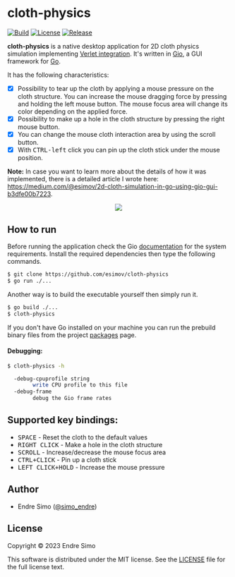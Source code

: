 # cloth-physics
[![Build](https://github.com/esimov/cloth-physics/actions/workflows/build.yml/badge.svg)](https://github.com/esimov/cloth-physics/actions/workflows/build.yml)
[![License](https://img.shields.io/github/license/esimov/cloth-physics)](./LICENSE)
[![Release](https://img.shields.io/badge/release-v0.1.0-blue.svg)](https://github.com/esimov/cloth-physics/releases/tag/v0.1.0)

**cloth-physics** is a native desktop application for 2D cloth physics simulation implementing [Verlet integration](https://en.wikipedia.org/wiki/Verlet_integration). It's written in [Gio](https://gioui.org), a GUI framework for [Go](https://golang.org/). 

It has the following characteristics:
- [x] Possibility to tear up the cloth by applying a mouse pressure on the cloth structure. You can increase the mouse dragging force by pressing and holding the left mouse button. The mouse focus area will change its color depending on the applied force.
- [x] Possibility to make up a hole in the cloth structure by pressing the right mouse button.
- [x] You can change the mouse cloth interaction area by using the scroll button.
- [x] With <kbd>CTRL-left</kbd> click you can pin up the cloth stick under the mouse position.

**Note:** In case you want to learn more about the details of how it was implemented, there is a detailed article I wrote here: https://medium.com/@esimov/2d-cloth-simulation-in-go-using-gio-gui-b3dfe00b7223.

<p align="center"><img src="./cloth-sim.gif"/></p>

## How to run
Before running the application check the Gio [documentation](https://gioui.org/doc/install) for the system requirements. Install the required dependencies then type the following commands.

```bash
$ git clone https://github.com/esimov/cloth-physics
$ go run ./...
```

Another way is to build the executable yourself then simply run it. 

```bash
$ go build ./...
$ cloth-physics
```

If you don't have Go installed on your machine you can run the prebuild binary files from the project [packages](https://github.com/esimov/cloth-physics/packages) page.

#### Debugging:
```bash
$ cloth-physics -h

  -debug-cpuprofile string
        write CPU profile to this file
  -debug-frame
        debug the Gio frame rates
```

## Supported key bindings:
* <kbd>SPACE</kbd> - Reset the cloth to the default values
* <kbd>RIGHT CLICK</kbd> - Make a hole in the cloth structure
* <kbd>SCROLL</kbd> - Increase/decrease the mouse focus area
* <kbd>CTRL+CLICK</kbd> - Pin up a cloth stick
* <kbd>LEFT CLICK+HOLD</kbd> - Increase the mouse pressure

## Author
* Endre Simo ([@simo_endre](https://twitter.com/simo_endre))

## License
Copyright © 2023 Endre Simo

This software is distributed under the MIT license. See the [LICENSE](https://github.com/esimov/cloth-physics/blob/master/LICENSE) file for the full license text.
